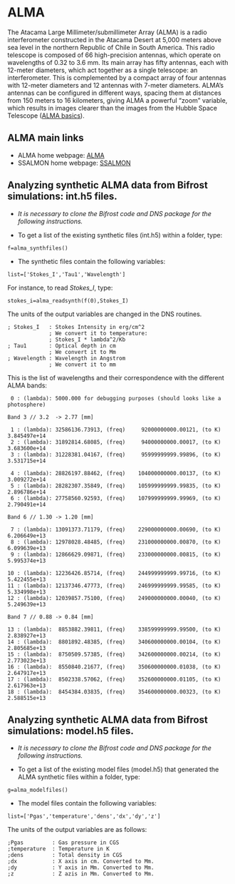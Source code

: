 # ALMA

The Atacama Large Millimeter/submillimeter Array (ALMA) is a radio interferometer constructed in the Atacama Desert at 5,000 meters above sea level in the northern Republic of Chile in South America. This radio telescope is composed of 66 high-precision antennas, which operate on wavelengths of 0.32 to 3.6 mm. Its main array has fifty antennas, each with 12-meter diameters, which act together as a single telescope: an interferometer. This is complemented by a compact array of four antennas with 12-meter diameters and 12 antennas with 7-meter diameters. ALMA’s antennas can be configured in different ways, spacing them at distances from 150 meters to 16 kilometers, giving ALMA a powerful “zoom” variable, which results in images clearer than the images from the Hubble Space Telescope ([ALMA basics](https://almascience.nrao.edu/about-alma/alma-basics)).


## ALMA main links


- ALMA home webpage: [ALMA](https://almascience.nrao.edu/)
- SSALMON home webpage: [SSALMON](https://www.ssalmon.uio.no/)

## Analyzing synthetic ALMA data from Bifrost simulations: int.h5 files.

- _It is necessary to clone the Bifrost code and DNS package for the following instructions._

- To get a list of the existing synthetic files (int.h5) within a folder, type:
``` IDL
f=alma_synthfiles()
```
- The synthetic files contain the following variables: 
``` IDL
list=['Stokes_I','Tau1','Wavelength']
```
For instance, to read _Stokes_I_, type:
``` IDL
stokes_i=alma_readsynth(f(0),Stokes_I)
```
The units of the output variables are changed in the DNS routines.
``` IDL
; Stokes_I   : Stokes Intensity in erg/cm^2
             ; We convert it to temperature:
             ; Stokes_I * lambda^2/Kb
; Tau1       : Optical depth in cm
             ; We convert it to Mm
; Wavelength : Wavelength in Angstrom
             ; We convert it to mm
```
This is the list of wavelengths and their correspondence with the different ALMA bands:
```
 0 : (lambda): 5000.000 for debugging purposes (should looks like a photosphere) 

Band 3 // 3.2  -> 2.77 [mm]

 1 : (lambda): 32586136.73913, (freq)     92000000000.00121, (to K) 3.845497e+14
 2 : (lambda): 31892814.68085, (freq)     94000000000.00017, (to K) 3.683600e+14
 3 : (lambda): 31228381.04167, (freq)     95999999999.99896, (to K) 3.531715e+14

 4 : (lambda): 28826197.88462, (freq)    104000000000.00137, (to K) 3.009272e+14
 5 : (lambda): 28282307.35849, (freq)    105999999999.99835, (to K) 2.896786e+14
 6 : (lambda): 27758560.92593, (freq)    107999999999.99969, (to K) 2.790491e+14

Band 6 // 1.30 -> 1.20 [mm]

 7 : (lambda): 13091373.71179, (freq)    229000000000.00690, (to K) 6.206649e+13
 8 : (lambda): 12978028.48485, (freq)    231000000000.00870, (to K) 6.099639e+13
 9 : (lambda): 12866629.09871, (freq)    233000000000.00815, (to K) 5.995374e+13

10 : (lambda): 12236426.85714, (freq)    244999999999.99716, (to K) 5.422455e+13
11 : (lambda): 12137346.47773, (freq)    246999999999.99585, (to K) 5.334998e+13
12 : (lambda): 12039857.75100, (freq)    249000000000.00040, (to K) 5.249639e+13

Band 7 // 0.88 -> 0.84 [mm]

13 : (lambda):  8853882.39811, (freq)    338599999999.99500, (to K) 2.838927e+13
14 : (lambda):  8801892.48385, (freq)    340600000000.00104, (to K) 2.805685e+13
15 : (lambda):  8750509.57385, (freq)    342600000000.00214, (to K) 2.773023e+13
16 : (lambda):  8550840.21677, (freq)    350600000000.01038, (to K) 2.647917e+13
17 : (lambda):  8502338.57062, (freq)    352600000000.01105, (to K) 2.617963e+13
18 : (lambda):  8454384.03835, (freq)    354600000000.00323, (to K) 2.588515e+13
```

## Analyzing synthetic ALMA data from Bifrost simulations: model.h5 files.

- _It is necessary to clone the Bifrost code and DNS package for the following instructions._

- To get a list of the existing model files (model.h5) that generated the ALMA synthetic files within a folder, type:
``` IDL
g=alma_modelfiles()
```
- The model files contain the following variables: 
``` IDL
list=['Pgas','temperature','dens','dx','dy','z']
```
The units of the output variables are as follows:
``` IDL
;Pgas         : Gas pressure in CGS
;temperature  : Temperature in K
;dens         : Total density in CGS
;dx           : X axis in cm. Converted to Mm.
;dy           : Y axis in Mm. Converted to Mm.
;z            : Z azis in Mm. Converted to Mm.
```

